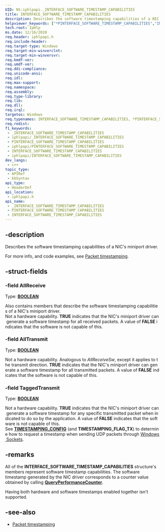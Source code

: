 ```yaml
---
UID: NS:iphlpapi._INTERFACE_SOFTWARE_TIMESTAMP_CAPABILITIES
title: INTERFACE_SOFTWARE_TIMESTAMP_CAPABILITIES
description: Describes the software timestamping capabilities of a NIC's miniport driver.
helpviewer_keywords: ["*PINTERFACE_SOFTWARE_TIMESTAMP_CAPABILITIES","INTERFACE_SOFTWARE_TIMESTAMP_CAPABILITIES","INTERFACE_SOFTWARE_TIMESTAMP_CAPABILITIES structure [IP Helper]","PINTERFACE_SOFTWARE_TIMESTAMP_CAPABILITIES","PINTERFACE_SOFTWARE_TIMESTAMP_CAPABILITIES structure pointer [IP Helper]","iphlp.INTERFACE_SOFTWARE_TIMESTAMP_CAPABILITIES","iphlpapi/INTERFACE_SOFTWARE_TIMESTAMP_CAPABILITIES","iphlpapi/PINTERFACE_SOFTWARE_TIMESTAMP_CAPABILITIES"]
tech.root: IpHlp
ms.date: 12/16/2020
req.header: iphlpapi.h
req.include-header: 
req.target-type: Windows
req.target-min-winverclnt: 
req.target-min-winversvr: 
req.kmdf-ver: 
req.umdf-ver: 
req.ddi-compliance: 
req.unicode-ansi: 
req.idl: 
req.max-support: 
req.namespace: 
req.assembly: 
req.type-library: 
req.lib: 
req.dll: 
req.irql: 
targetos: Windows
req.typenames: INTERFACE_SOFTWARE_TIMESTAMP_CAPABILITIES, *PINTERFACE_SOFTWARE_TIMESTAMP_CAPABILITIES
req.redist: 
f1_keywords:
 - _INTERFACE_SOFTWARE_TIMESTAMP_CAPABILITIES
 - iphlpapi/_INTERFACE_SOFTWARE_TIMESTAMP_CAPABILITIES
 - PINTERFACE_SOFTWARE_TIMESTAMP_CAPABILITIES
 - iphlpapi/PINTERFACE_SOFTWARE_TIMESTAMP_CAPABILITIES
 - INTERFACE_SOFTWARE_TIMESTAMP_CAPABILITIES
 - iphlpapi/INTERFACE_SOFTWARE_TIMESTAMP_CAPABILITIES
dev_langs:
 - c++
topic_type:
 - APIRef
 - kbSyntax
api_type:
 - HeaderDef
api_location:
 - iphlpapi.h
api_name:
 - _INTERFACE_SOFTWARE_TIMESTAMP_CAPABILITIES
 - PINTERFACE_SOFTWARE_TIMESTAMP_CAPABILITIES
 - INTERFACE_SOFTWARE_TIMESTAMP_CAPABILITIES
---
```


## -description

Describes the software timestamping capabilities of a NIC's miniport driver.

For more info, and code examples, see [Packet timestamping](/windows/win32/iphlp/packet-timestamping).

## -struct-fields

### -field AllReceive

Type: **[BOOLEAN](/windows/win32/winprog/windows-data-types)**

Also contains members that describe the software timestamping capabilities of a NIC's miniport driver.
Not a hardware capability. **TRUE** indicates that the NIC's miniport driver can generate a software timestamp for all received packets. A value of **FALSE** indicates that the software is not capable of this.

### -field AllTransmit

Type: **[BOOLEAN](/windows/win32/winprog/windows-data-types)**

Not a hardware capability. Analogous to *AllReceiveSw*, except it applies to the transmit direction. **TRUE** indicates that the NIC's miniport driver can generate a software timestamp for all transmitted packets. A value of **FALSE** indicates that the software is not capable of this.

### -field TaggedTransmit

Type: **[BOOLEAN](/windows/win32/winprog/windows-data-types)**

Not a hardware capability. **TRUE** indicates that the NIC's miniport driver can generate a software timestamp for any specific transmitted packet when indicated to do so by the application. A value of **FALSE** indicates that the software is not capable of this.
See [**TIMESTAMPING_CONFIG**](/windows/win32/api/mstcpip/ns-mstcpip-timestamping_config) (and **TIMESTAMPING_FLAG_TX**) to determine how to request a timestamp when sending UDP packets through [Windows Sockets](/windows/win32/winsock/windows-sockets-start-page-2).

## -remarks

All of the **INTERFACE_SOFTWARE_TIMESTAMP_CAPABILITIES** structure's members represent software timestamp capabilities. The software timestamp generated by the NIC driver corresponds to a counter value obtained by calling [**QueryPerformanceCounter**](/windows/win32/api/profileapi/nf-profileapi-queryperformancecounter).

Having both hardware and software timestamps enabled together isn't supported.

## -see-also

* [Packet timestamping](/windows/win32/iphlp/packet-timestamping)
